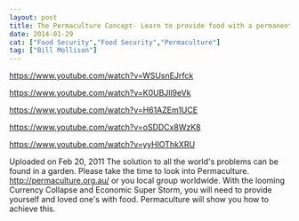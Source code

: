 ```yaml
---
layout: post
title: The Permaculture Concept- Learn to provide food with a permanent food forest
date: 2014-01-29
cat: ["Food Security","Food Security","Permaculture"]
tag: ["Bill Mollison"]
---
```


https://www.youtube.com/watch?v=WSUsnEJrfck

https://www.youtube.com/watch?v=K0UBJll9eVk

https://www.youtube.com/watch?v=H61AZEm1UCE

https://www.youtube.com/watch?v=oSDDCx8WzK8

https://www.youtube.com/watch?v=yyHlOThkXRU

Uploaded on Feb 20, 2011
The solution to all the world's problems can be found in a garden. Please take the time to look into Permaculture. http://permaculture.org.au/ or you local group worldwide. With the looming Currency Collapse and Economic Super Storm, you will need to provide yourself and loved one's with food. Permaculture will show you how to achieve this.